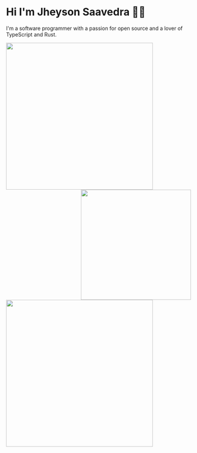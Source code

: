 # Hi I'm Jheyson Saavedra 👋🤙

I'm a software programmer with a passion for open source and a lover of TypeScript and Rust.

<img align="left" src="https://github-readme-stats.vercel.app/api?username=jheysonsaav&show_icons=true&theme=onedark" width="400">
<img align='right' src='https://github.com/jheysonsaav/jheysonsaav/raw/main/octocat.gif' width="300">

<img align="center" src="https://github-readme-stats.vercel.app/api/top-langs/?username=jheysonsaav&layout=compact&theme=onedark&langs_count=4" width="400"/>
